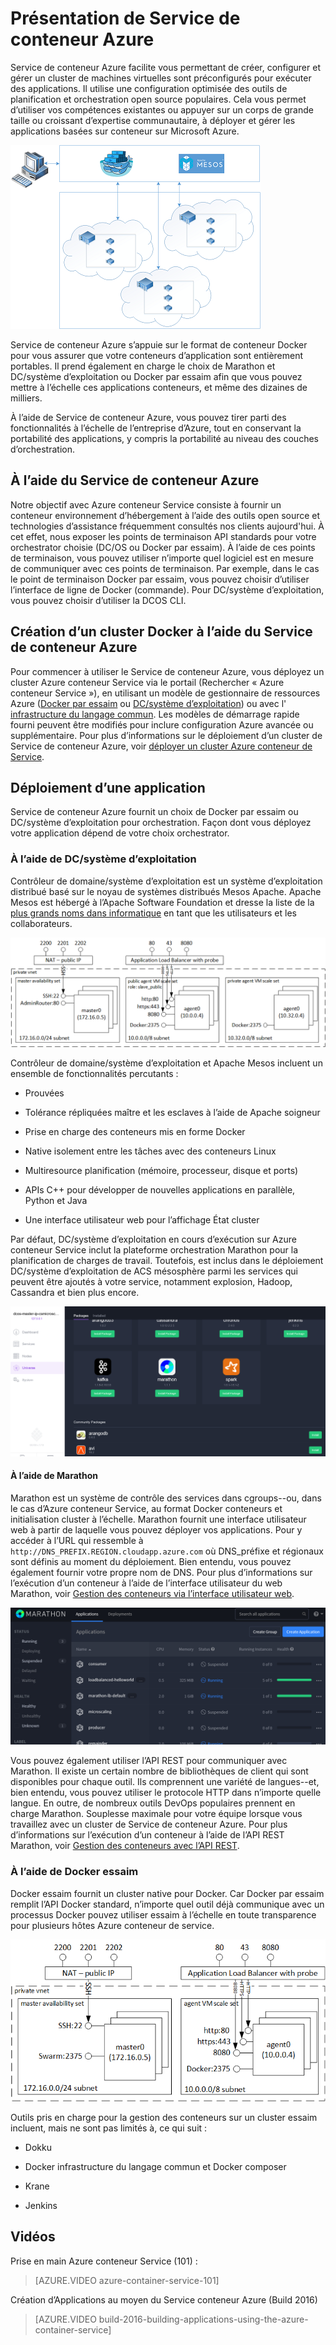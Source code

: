 <properties
   pageTitle="Présentation de Service conteneur Azure | Microsoft Azure"
   description="Azure conteneur Service permet de simplifier la création, la configuration et la gestion d’un cluster de machines virtuelles sont préconfigurés pour exécuter des applications."
   services="container-service"
   documentationCenter=""
   authors="rgardler"
   manager="timlt"
   editor=""
   tags="acs, azure-container-service"
   keywords="Docker, conteneurs, Micro-services, Mesos, Azure"/>

<tags
   ms.service="container-service"
   ms.devlang="na"
   ms.topic="article"
   ms.tgt_pltfrm="na"
   ms.workload="na"
   ms.date="09/13/2016"
   ms.author="rogardle"/>

# <a name="azure-container-service-introduction"></a>Présentation de Service de conteneur Azure

Service de conteneur Azure facilite vous permettant de créer, configurer et gérer un cluster de machines virtuelles sont préconfigurés pour exécuter des applications. Il utilise une configuration optimisée des outils de planification et orchestration open source populaires. Cela vous permet d’utiliser vos compétences existantes ou appuyer sur un corps de grande taille ou croissant d’expertise communautaire, à déployer et gérer les applications basées sur conteneur sur Microsoft Azure.


![Azure conteneur Service permet de gérer des applications sur plusieurs hôtes sur Azure.](./media/acs-intro/acs-cluster.png)


Service de conteneur Azure s’appuie sur le format de conteneur Docker pour vous assurer que votre conteneurs d’application sont entièrement portables. Il prend également en charge le choix de Marathon et DC/système d’exploitation ou Docker par essaim afin que vous pouvez mettre à l’échelle ces applications conteneurs, et même des dizaines de milliers.

À l’aide de Service de conteneur Azure, vous pouvez tirer parti des fonctionnalités à l’échelle de l’entreprise d’Azure, tout en conservant la portabilité des applications, y compris la portabilité au niveau des couches d’orchestration.

<a name="using-azure-container-service"></a>À l’aide du Service de conteneur Azure
-----------------------------

Notre objectif avec Azure conteneur Service consiste à fournir un conteneur environnement d’hébergement à l’aide des outils open source et technologies d’assistance fréquemment consultés nos clients aujourd'hui. À cet effet, nous exposer les points de terminaison API standards pour votre orchestrator choisie (DC/OS ou Docker par essaim). À l’aide de ces points de terminaison, vous pouvez utiliser n’importe quel logiciel est en mesure de communiquer avec ces points de terminaison. Par exemple, dans le cas le point de terminaison Docker par essaim, vous pouvez choisir d’utiliser l’interface de ligne de Docker (commande). Pour DC/système d’exploitation, vous pouvez choisir d’utiliser la DCOS CLI.

<a name="creating-a-docker-cluster-by-using-azure-container-service"></a>Création d’un cluster Docker à l’aide du Service de conteneur Azure
-------------------------------------------------------

Pour commencer à utiliser le Service de conteneur Azure, vous déployez un cluster Azure conteneur Service via le portail (Rechercher « Azure conteneur Service »), en utilisant un modèle de gestionnaire de ressources Azure ([Docker par essaim](https://github.com/Azure/azure-quickstart-templates/tree/master/101-acs-swarm) ou [DC/système d’exploitation](https://github.com/Azure/azure-quickstart-templates/tree/master/101-acs-dcos)) ou avec l' [infrastructure du langage commun](/documentation/articles/xplat-cli-install/). Les modèles de démarrage rapide fourni peuvent être modifiés pour inclure configuration Azure avancée ou supplémentaire. Pour plus d’informations sur le déploiement d’un cluster de Service de conteneur Azure, voir [déployer un cluster Azure conteneur de Service](container-service-deployment.md).

<a name="deploying-an-application"></a>Déploiement d’une application
------------------------

Service de conteneur Azure fournit un choix de Docker par essaim ou DC/système d’exploitation pour orchestration. Façon dont vous déployez votre application dépend de votre choix orchestrator.

### <a name="using-dcos"></a>À l’aide de DC/système d’exploitation

Contrôleur de domaine/système d’exploitation est un système d’exploitation distribué basé sur le noyau de systèmes distribués Mesos Apache. Apache Mesos est hébergé à l’Apache Software Foundation et dresse la liste de la [plus grands noms dans informatique](http://mesos.apache.org/documentation/latest/powered-by-mesos/) en tant que les utilisateurs et les collaborateurs.

![Service de conteneur Azure configuré pour essaim montrant agents et masques.](media/acs-intro/dcos.png)

Contrôleur de domaine/système d’exploitation et Apache Mesos incluent un ensemble de fonctionnalités percutants :

-   Prouvées

-   Tolérance répliquées maître et les esclaves à l’aide de Apache soigneur

-   Prise en charge des conteneurs mis en forme Docker

-   Native isolement entre les tâches avec des conteneurs Linux

-   Multiresource planification (mémoire, processeur, disque et ports)

-   APIs C++ pour développer de nouvelles applications en parallèle, Python et Java

-   Une interface utilisateur web pour l’affichage État cluster

Par défaut, DC/système d’exploitation en cours d’exécution sur Azure conteneur Service inclut la plateforme orchestration Marathon pour la planification de charges de travail. Toutefois, est inclus dans le déploiement DC/système d’exploitation de ACS mésosphère parmi les services qui peuvent être ajoutés à votre service, notamment explosion, Hadoop, Cassandra et bien plus encore.

![Univers DC/système d’exploitation dans le Service de conteneur Azure](media/dcos/universe.png)

#### <a name="using-marathon"></a>À l’aide de Marathon

Marathon est un système de contrôle des services dans cgroups--ou, dans le cas d’Azure conteneur Service, au format Docker conteneurs et initialisation cluster à l’échelle. Marathon fournit une interface utilisateur web à partir de laquelle vous pouvez déployer vos applications. Pour y accéder à l’URL qui ressemble à `http://DNS_PREFIX.REGION.cloudapp.azure.com` où DNS\_préfixe et régionaux sont définis au moment du déploiement. Bien entendu, vous pouvez également fournir votre propre nom de DNS. Pour plus d’informations sur l’exécution d’un conteneur à l’aide de l’interface utilisateur du web Marathon, voir [Gestion des conteneurs via l’interface utilisateur web](container-service-mesos-marathon-ui.md).

![Liste des Applications marathon](media/dcos/marathon-applications-list.png)

Vous pouvez également utiliser l’API REST pour communiquer avec Marathon. Il existe un certain nombre de bibliothèques de client qui sont disponibles pour chaque outil. Ils comprennent une variété de langues--et, bien entendu, vous pouvez utiliser le protocole HTTP dans n’importe quelle langue. En outre, de nombreux outils DevOps populaires prennent en charge Marathon. Souplesse maximale pour votre équipe lorsque vous travaillez avec un cluster de Service de conteneur Azure. Pour plus d’informations sur l’exécution d’un conteneur à l’aide de l’API REST Marathon, voir [Gestion des conteneurs avec l’API REST](container-service-mesos-marathon-rest.md).

### <a name="using-docker-swarm"></a>À l’aide de Docker essaim

Docker essaim fournit un cluster native pour Docker. Car Docker par essaim remplit l’API Docker standard, n’importe quel outil déjà communique avec un processus Docker pouvez utiliser essaim à l’échelle en toute transparence pour plusieurs hôtes Azure conteneur de service.

![Service de conteneur Azure configuré pour utiliser DC/OS--affichant jumpbox agents et des formes de base.](media/acs-intro/acs-swarm2.png)

Outils pris en charge pour la gestion des conteneurs sur un cluster essaim incluent, mais ne sont pas limités à, ce qui suit :

-   Dokku

-   Docker infrastructure du langage commun et Docker composer

-   Krane

-   Jenkins

<a name="videos"></a>Vidéos
------

Prise en main Azure conteneur Service (101) :  

> [AZURE.VIDEO azure-container-service-101]

Création d’Applications au moyen du Service conteneur Azure (Build 2016)

> [AZURE.VIDEO build-2016-building-applications-using-the-azure-container-service]
